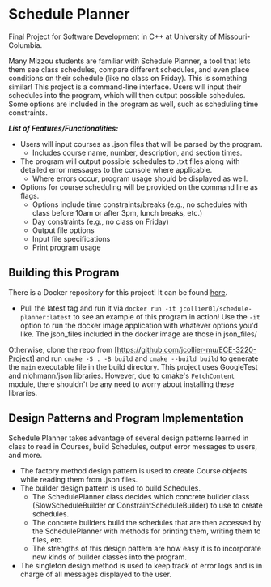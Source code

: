 # Schedule Planner
Final Project for Software Development in C++ at University of Missouri-Columbia.

Many Mizzou students are familiar with Schedule Planner, a tool that lets them see class schedules, compare different schedules, and even place conditions on their schedule (like no class on Friday). This is something similar! This project is a command-line interface. Users will input their schedules into the program, which will then output possible schedules.  Some options are included in the program as well, such as scheduling time constraints. 

***List of Features/Functionalities:***
- Users will input courses as .json files that will be parsed by the program. 
  - Includes course name, number, description, and section times.
- The program will output possible schedules to .txt files along with detailed error messages to the console where applicable.
  - Where errors occur, program usage should be displayed as well.
- Options for course scheduling will be provided on the command line as flags.
  - Options include time constraints/breaks (e.g., no schedules with class before 10am or after 3pm, lunch breaks, etc.)
  - Day constraints (e.g., no class on Friday)
  - Output file options
  - Input file specifications
  - Print program usage


## Building this Program

There is a Docker repository for this project! It can be found [here](https://hub.docker.com/repository/docker/jcollier01/schedule-planner/general).

- Pull the latest tag and run it via ```docker run -it jcollier01/schedule-planner:latest``` to see an example of this program in action! Use the ```-it``` option to run the docker image application with whatever options you'd like. The json_files included in the docker image are those in json_files/

Otherwise, clone the repo from [https://github.com/jcollier-mu/ECE-3220-Project] and run ```cmake -S . -B build``` and ```cmake --build build```  to generate the ```main``` executable file in the build directory.
This project uses GoogleTest and nlohmann/json libraries. However, due to cmake's ```FetchContent``` module, there shouldn't be any need to worry about installing these libraries.

## Design Patterns and Program Implementation

Schedule Planner takes advantage of several design patterns learned in class to read in Courses, build Schedules, output error messages to users, and more.

- The factory method design pattern is used to create Course objects while reading them from .json files.
- The builder design pattern is used to build Schedules.
  - The SchedulePlanner class decides which concrete builder class (SlowScheduleBuilder or ConstraintScheduleBuilder) to use to create schedules. 
  - The concrete builders build the schedules that are then accessed by the SchedulePlanner with methods for printing them, writing them to files, etc.
  - The strengths of this design pattern are how easy it is to incorporate new kinds of builder classes into the program.
- The singleton design method is used to keep track of error logs and is in charge of all messages displayed to the user.